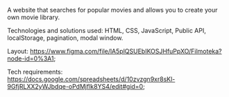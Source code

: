 A website that searches for popular movies and allows you to create your own movie library.

Technologies and solutions used: HTML, CSS, JavaScript, Public API, localStorage, pagination, modal window.

Layout: https://www.figma.com/file/lA5plQSUEbIKOSJHfuPpXO/Filmoteka?node-id=0%3A1;

Tech requirements: https://docs.google.com/spreadsheets/d/10zvzgn9xr8sKl-9GfjRLXX2yWJbdqe-oPdMjflk8YS4/edit#gid=0;
